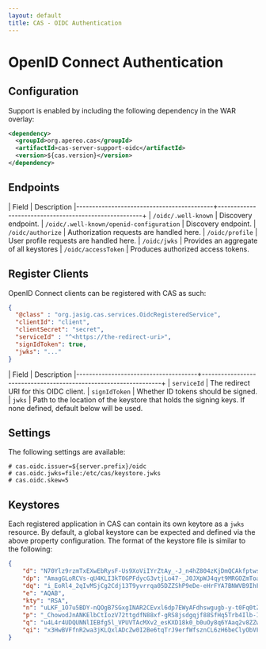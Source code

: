 ```yaml
---
layout: default
title: CAS - OIDC Authentication
---
```


# OpenID Connect Authentication

## Configuration
Support is enabled by including the following dependency in the WAR overlay:

```xml
<dependency>
  <groupId>org.apereo.cas</groupId>
  <artifactId>cas-server-support-oidc</artifactId>
  <version>${cas.version}</version>
</dependency>
```

## Endpoints

| Field                                     | Description
|-------------------------------------------+------------------------------------------------------+
| `/oidc/.well-known`                       | Discovery endpoint.
| `/oidc/.well-known/openid-configuration`  | Discovery endpoint.
| `/oidc/authorize`                         | Authorization requests are handled here.
| `/oidc/profile`                           | User profile requests are handled here.
| `/oidc/jwks`                              | Provides an aggregate of all keystores
| `/oidc/accessToken`                       | Produces authorized access tokens.

## Register Clients

OpenID Connect clients can be registered with CAS as such:

```json
{
  "@class" : "org.jasig.cas.services.OidcRegisteredService",
  "clientId": "client",
  "clientSecret": "secret",
  "serviceId" : "^<https://the-redirect-uri>",
  "signIdToken": true,
  "jwks": "..."
}
```

| Field                                | Description
|--------------------------------------+-----------------------------------------------------------------+
| `serviceId`                   | The redirect URI for this OIDC client.
| `signIdToken`                 | Whether ID tokens should be signed.
| `jwks`                        | Path to the location of the keystore that holds the signing keys. If none defined, default below will be 
used.

## Settings

The following settings are available:

```properties
# cas.oidc.issuer=${server.prefix}/oidc
# cas.oidc.jwks=file:/etc/cas/keystore.jwks
# cas.oidc.skew=5
```

## Keystores

Each registered application in CAS can contain its own keytore as a `jwks` resource. By default,
a global keystore can be expected and defined via the above property configuration. The format of the keystore
file is similar to the following:

```json
{
    "d": "N70Ylz9rzmTxEXwEbRysF-Us9XoViIYrZtAy_-J_n4hZ804zKjDmQCAkfptwsi_CTLDcfQvLHAp6JTfHVJviBvGbLW_wtETKvYEXd7HO78tqqcEHvZJAaFnMNrCFylGCVJVBPEmiWjnkKzJ-G2C-BRCC_7lguOQ-buuiuzpXHxHsQbrhWehxRnWT9YmjdmRFR9lsKPMLsuoGLVq6d_H8WVwexVmNLgqGH-X-5JYXWljrM_CzL__Jv_nbPpk3Al6lyk0b7jLPcUcI3MckWkDBuiEySg8kh5EJFb3FvzQiFsmY9SEZ3HkR-P-Cm4m9vjzxNgk8yOnzeBzOCrHPBxBdcQ",
    "dp": "AmagGLoRCVs-qU4KLI3kT0GPFdycG3vtjLo47-_J0JXpWJ4qyt9MRGOZmToa0VhJltUfvr8ik94LjeDRXCi_FNc5J6RnmjuvlVmHIRaVIw4ziL9a3uHRITSXEduuWITVIisJ01o6oZwk_3pbXqPlx1WUUZ0kYy5aOaUz09JjJEE",
    "dq": "i_EoRl4_2qIvMSjCg2Cdj13T9yvrrqa05DZZShP9eDe-eHrFYA7BNWVB9IhFD6Q7fr9sJNHm7267_rPhG51mj3az6ryAGmb7e2OHsWRyqfAvSFkdnIUjzCmt8xv0YdqK8iyZmHjB9eNHyzdmkWWBNTgj0_w-YlQWrXKD_HGKgP8",
    "e": "AQAB",
    "kty": "RSA",
    "n": "uLKF_1O7u5BDY-nQOgB7SGxgINAR2CEvxl6dp7EWyAFdhswgugb-y-t0Fq0tZs33TsOr_o3QGzPG8Lm5EtyYJpFBZ6rbvAoIDgddVYW-Agy3c_IKSPnxLKHoI18kaJNpNRbvEFH-V2Ya1VihGGWZnO-dN4iCgGnsG5InzM8GkVoP8NnjL5uhBYxsCo1a9HGd6rziyRaQBUI81t-YbHbP-m7mF315yFLX7uZyoBZSgxjezYo5s1va4uVUXXwVDQuUtvSJ1jV6aNgvZEmCFL7BmJWm0tQxLdKj_nweLNOXfjoDbtKpdDptNVR7t1H0E3whRgdNlpjUGaWU1n2TmmZs9w",
    "p": "_ChowodJnANKElbCtIozV72ttgdfN88xf-gRS8jsdgqjf88SfHq5Trb4Ilb-IhgtlnJJywcbfPky1yCCCrXXoB__iNhONdykhwUenJmHPHJLDlBA6vLga19K2b5xUBK6qry3InvkCVgLVRGUGfSvRkz8Yw-XG2Flvh_IoBaMkh0",
    "q": "u4L4r4UDQUNNlIEBfg5l_VPUVTAcMXv2_esKXD18k0_b0uOy8q6YAaq2v8ZZwzgZQ6-EKje4R8Gg8psE_u4ATt9aMcxlriq60FF_vZIjgmuAkMDku_TtMMs3Ol_PlaO6lHxxOjg3I2dtZfrur1QryplvUpERP79QJVBtiBjdzyM",
    "qi": "x3HwBVFfnR2wa3jKLQxlADcZw0I2Be6tqTrJ9erfWfsznCL6zH6beClyObVF9pdDXujZTUVYyhgHMZ15zRVQ2UgCa9k5x8KJn2y-OFz3m2gWu4UAvfM7UotpdMcZlDiFm8J1BWv8QKYjmFNBAE_gAf7k9YiSxJTAsChCks1Q5gk"
}
```
